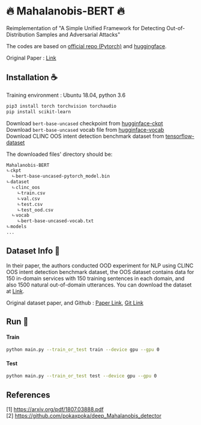 # :fire: Mahalanobis-BERT :fire:
Reimplementation of "A Simple Unified Framework for Detecting Out-of-Distribution Samples and Adversarial Attacks"

The codes are based on [official repo (Pytorch)](https://github.com/pokaxpoka/deep_Mahalanobis_detector) and [huggingface](https://huggingface.co/).

Original Paper : [Link](https://papers.nips.cc/paper/2018/file/abdeb6f575ac5c6676b747bca8d09cc2-Paper.pdf)

## Installation :coffee:

Training environment : Ubuntu 18.04, python 3.6
```bash
pip3 install torch torchvision torchaudio
pip install scikit-learn
```

Download `bert-base-uncased` checkpoint from [hugginface-ckpt](https://s3.amazonaws.com/models.huggingface.co/bert/bert-base-uncased-pytorch_model.bin)  
Download `bert-base-uncased` vocab file from [hugginface-vocab](https://huggingface.co/bert-base-uncased/resolve/main/vocab.txt)  
Download CLINC OOS intent detection benchmark dataset from [tensorflow-dataset](https://github.com/jereliu/datasets/raw/master/clinc_oos.zip)

The downloaded files' directory should be:

```bash
Mahalanobis-BERT
ㄴckpt
  ㄴbert-base-uncased-pytorch_model.bin
ㄴdataset
  ㄴclinc_oos
    ㄴtrain.csv
    ㄴval.csv
    ㄴtest.csv
    ㄴtest_ood.csv
  ㄴvocab
    ㄴbert-base-uncased-vocab.txt
ㄴmodels
...
```


## Dataset Info :book:

In their paper, the authors conducted OOD experiment for NLP using CLINC OOS intent detection benchmark dataset, the OOS dataset contains data for 150 in-domain services with 150 training
sentences in each domain, and also 1500 natural out-of-domain utterances.
You can download the dataset at [Link](https://github.com/jereliu/datasets/raw/master/clinc_oos.zip).

Original dataset paper, and Github : [Paper Link](https://aclanthology.org/D19-1131/), [Git Link](https://github.com/clinc/oos-eval)

## Run :star2:

#### Train
```bash
python main.py --train_or_test train --device gpu --gpu 0
```

#### Test

```bash
python main.py --train_or_test test --device gpu --gpu 0
```


## References

[1] https://arxiv.org/pdf/1807.03888.pdf  
[2] https://github.com/pokaxpoka/deep_Mahalanobis_detector  